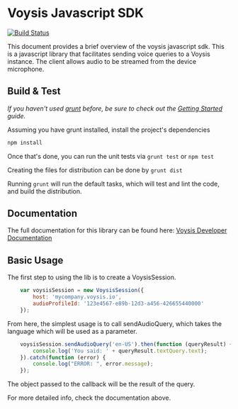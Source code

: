Voysis Javascript SDK
=====================
[![Build Status](https://travis-ci.org/voysis/voysis-js.svg)](https://travis-ci.org/voysis/voysis-js)

This document provides a brief overview of the voysis javascript sdk.
This is a javascript library that facilitates sending voice
queries to a Voysis instance. The client allows audio to be
streamed from the device microphone.

Build & Test
------------
_If you haven't used [grunt](https://gruntjs.com/) before, be sure to check out the [Getting Started](https://gruntjs.com/getting-started) guide._

Assuming you have grunt installed, install the project's dependencies

```bash
npm install
```

Once that's done, you can run the unit tests via `grunt test` or `npm test`

Creating the files for distribution can be done by `grunt dist`

Running `grunt` will run the default tasks, which will test and lint the code, and build the distribution.

Documentation
-------------

The full documentation for this library can be found here: [Voysis Developer Documentation](https://developers.voysis.com/docs) 

Basic Usage
-----------

The first step to using the lib is to create a VoysisSession.

```js
    var voysisSession = new VoysisSession({
        host: 'mycompany.voysis.io',
        audioProfileId: '123e4567-e89b-12d3-a456-426655440000'
    });
```

From here, the simplest usage is to call sendAudioQuery, which
takes the language which will be used as a parameter.

```js
    voysisSession.sendAudioQuery('en-US').then(function (queryResult) {
        console.log('You said: ' + queryResult.textQuery.text);
    }).catch(function (error) {
        console.log("ERROR: ", error.message);
    });
```

The object passed to the callback will be the result of the query.

For more detailed info, check the documentation above.
